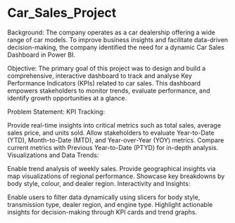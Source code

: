 # Car_Sales_Project


Background:
The company operates as a car dealership offering a wide range of car models. To improve business insights and facilitate data-driven decision-making, the company identified the need for a dynamic Car Sales Dashboard in Power BI.

Objective:
The primary goal of this project was to design and build a comprehensive, interactive dashboard to track and analyse Key Performance Indicators (KPIs) related to car sales. This dashboard empowers stakeholders to monitor trends, evaluate performance, and identify growth opportunities at a glance.

Problem Statement:
KPI Tracking:

Provide real-time insights into critical metrics such as total sales, average sales price, and units sold.
Allow stakeholders to evaluate Year-to-Date (YTD), Month-to-Date (MTD), and Year-over-Year (YOY) metrics.
Compare current metrics with Previous Year-to-Date (PTYD) for in-depth analysis.
Visualizations and Data Trends:

Enable trend analysis of weekly sales.
Provide geographical insights via map visualizations of regional performance.
Showcase key breakdowns by body style, colour, and dealer region.
Interactivity and Insights:

Enable users to filter data dynamically using slicers for body style, transmission type, dealer region, and engine type.
Highlight actionable insights for decision-making through KPI cards and trend graphs.
